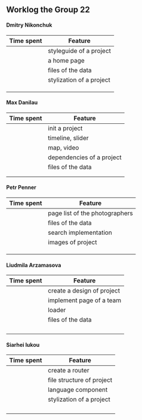 ## Worklog the Group 22

#### Dmitry Nikonchuk
| Time spent  |             Feature           |
| ----------- | ----------------------------- |
|             | styleguide of a project       |
|             | a home page                   |
|             | files of the data              |
|             | stylization of a project      |
|             |                               |
|             |                               |
|             |                               |


#### Max Danilau
| Time spent  |             Feature           |
| ----------- | ----------------------------- |
|             | init a project                |
|             | timeline, slider              |
|             | map, video                    |
|             | dependencies of a project     |
|             | files of the data              |
|             |                               |
|             |                               |

#### Petr Penner
| Time spent  |             Feature           |
| ----------- | ----------------------------- |
|             | page list of the photographers|
|             | files of the data              |
|             | search implementation         |
|             | images of project             |
|             |                               |
|             |                               |
|             |                               |


#### Liudmila Arzamasova
| Time spent  |             Feature           |
| ----------- | ----------------------------- |
|             | create a design of project    |
|             | implement page of a team      |
|             | loader                        |
|             | files of the data              |
|             |                               |
|             |                               |
|             |                               |
|             |                               |


#### Siarhei Iukou
| Time spent  |             Feature           |
| ----------- | ----------------------------- |
|             | create a router               |
|             | file structure of project      |
|             | language component            |
|             | stylization of a project      |
|             |                               |
|             |                               |
|             |                               |
|             |                               |

